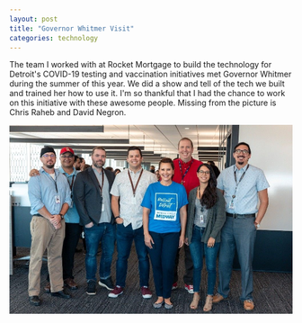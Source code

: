 ```yaml
---
layout: post
title: "Governor Whitmer Visit"
categories: technology
---
```

The team I worked with at Rocket Mortgage to build the technology for Detroit's COVID-19 testing and vaccination initiatives met Governor Whitmer during the summer of this year. We did a show and tell of the tech we built and trained her how to use it. I'm so thankful that I had the chance to work on this initiative with these awesome people. Missing from the picture is Chris Raheb and David Negron.

<img src="/assets/images/governor-visit.jpg" alt="Picture of the Halo Project team with Governor Gretchen Whitmer." class="center">
